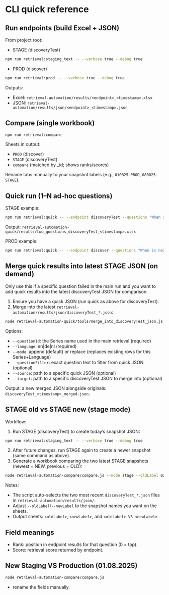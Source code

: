 # CLI quick reference



## Run endpoints (build Excel + JSON)
From project root:
- STAGE (discoveryTest)
```bash
npm run retrieval:staging_text -- --verbose true --debug true
```
- PROD (discover)
```bash
npm run retrieval:prod -- --verbose true --debug true
```

Outputs:
- Excel: `retrieval-automation/results/<endpoint>_<timestamp>.xlsx`
- JSON: `retrieval-automation/results/json/<endpoint>_<timestamp>.json`

## Compare (single workbook)
```bash
npm run retrieval:compare
```
Sheets in output:
- `PROD` (discover)
- `STAGE` (discoveryTest)
- `compare` (matched by _id; shows ranks/scores)

Rename tabs manually to your snapshot labels (e.g., `010825-PROD`, `080825-STAGE`).

## Quick run (1–N ad‑hoc questions)
STAGE example:
```bash
npm run retrieval:quick -- --endpoint discoveryTest --questions "When is next APICon New York happening?" "When is next apicon New York happening?"
```
Output: `retrieval-automation-quick/results/two_questions_discoveryTest_<timestamp>.xlsx`

PROD example:
```bash
npm run retrieval:quick -- --endpoint discover --questions "When is next APICon New York happening?"
```

## Merge quick results into latest STAGE JSON (on demand)
Only use this if a specific question failed in the main run and you want to add quick results into the latest discoveryTest JSON for comparison.

1) Ensure you have a quick JSON (run quick as above for discoveryTest).
2) Merge into the latest `retrieval-automation/results/json/discoveryTest_*.json`:
```bash
node retrieval-automation-quick/tools/merge_into_discoveryTest_json.js --questionId "BASTA! Spring" --language de --mode append
```
Options:
- `--questionId`: the Series name used in the main retrieval (required)
- `--language`: en|de|nl (required)
- `--mode`: append (default) or replace (replaces existing rows for this Series+Language)
- `--questionFilter`: exact question text to filter from quick JSON (optional)
- `--source`: path to a specific quick JSON (optional)
- `--target`: path to a specific discoveryTest JSON to merge into (optional)

Output: a new merged JSON alongside originals: `discoveryTest_<timestamp>_merged.json`.

## STAGE old vs STAGE new (stage mode)
Workflow:
1) Run STAGE (discoveryTest) to create today’s snapshot JSON:
```bash
npm run retrieval:staging_text -- --verbose true --debug true
```
2) After future changes, run STAGE again to create a newer snapshot (same command as above).
3) Generate a workbook comparing the two latest STAGE snapshots (newest = NEW, previous = OLD):
```bash
node retrieval-automation-compare/compare.js --mode stage --oldLabel 020925-STAGE --newLabel 040925-STAGE
```
Notes:
- The script auto-selects the two most recent `discoveryTest_*.json` files in `retrieval-automation/results/json/`.
- Adjust `--oldLabel`/`--newLabel` to the snapshot names you want on the sheets.
- Output sheets: `<oldLabel>`, `<newLabel>`, and `<oldLabel> VS <newLabel>`.

## Field meanings
- Rank: position in endpoint results for that question (0 = top).
- Score: retrieval score returned by endpoint.

## New Staging VS Production (01.08.2025)
```bash
node retrieval-automation-compare/compare.js
```
- rename the fields manually. 